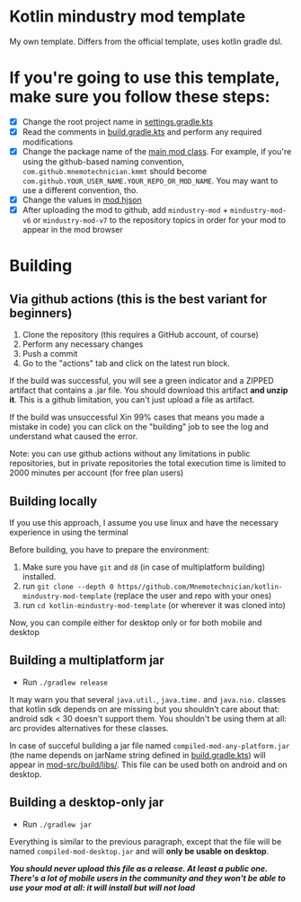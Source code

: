 # Kotlin mindustry mod template
My own template. Differs from the official template, uses kotlin gradle dsl.

# If you're going to use this template, make sure you follow these steps:
- [X] Change the root project name in [settings.gradle.kts](settings.gradle.kts)
- [X] Read the comments in [build.gradle.kts](mod-src/build.gradle.kts) and perform any required modifications
- [X] Change the package name of the [main mod class](mod-src/src/main/kotlin/UiDebugger.kt). For example, if you're using the github-based naming convention, `com.github.mnemotechnician.kmmt` should become `com.github.YOUR_USER_NAME.YOUR_REPO_OR_MOD_NAME`. You may want to use a different convention, tho.
- [X] Change the values in [mod.hjson](mod.hjson)
- [X] After uploading the mod to github, add `mindustry-mod` + `mindustry-mod-v6` or `mindustry-mod-v7` to the repository topics in order for your mod to appear in the mod browser

# Building
## Via github actions (this is the best variant for beginners)
1. Clone the repository (this requires a GitHub account, of course)
2. Perform any necessary changes
3. Push a commit
4. Go to the "actions" tab and click on the latest run block.

If the build was successful, you will see a green indicator and a ZIPPED artifact that contains a .jar file. You should download this artifact __and unzip it__. This is a github limitation, you can't just upload a file as artifact.

If the build was unsuccessful Xin 99% cases that means you made a mistake in code) you can click on the "building" job to see the log and understand what caused the error.

Note: you can use github actions without any limitations in public repositories, but in private repositories the total execution time is limited to 2000 minutes per account (for free plan users)

## Building locally
If you use this approach, I assume you use linux and have the necessary experience in using the terminal

Before building, you have to prepare the environment:
1. Make sure you have `git` and `d8` (in case of multiplatform building) installed.
2. run `git clone --depth 0 https//github.com/Mnemotechnician/kotlin-mindustry-mod-template` (replace the user and repo with your ones)
3. run `cd kotlin-mindustry-mod-template` (or wherever it was cloned into)

Now, you can compile either for desktop only or for both mobile and desktop

## Building a multiplatform jar
* Run `./gradlew release`

It may warn you that several `java.util.`, `java.time.` and `java.nio.` classes that kotlin sdk depends on are missing but you shouldn't care about that: android sdk < 30 doesn't support them. You shouldn't be using them at all: arc provides alternatives for these classes.

In case of succeful building a jar file named `compiled-mod-any-platform.jar` (the name depends on jarName string defined in [build.gradle.kts](mod-src/build.gradle.kts)) will appear in [mod-src/build/libs/](mod-src/build/libs/).
This file can be used both on android and on desktop.

## Building a desktop-only jar
* Run `./gradlew jar`

Everything is similar to the previous paragraph, except that the file will be named `compiled-mod-desktop.jar` and will __only be usable on desktop__.

***__You should never upload this file as a release. At least a public one. There's a lot of mobile users in the community and they won't be able to use your mod at all: it will install but will not load__***
